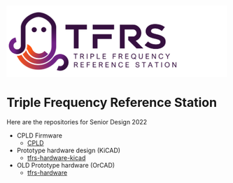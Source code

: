 ![logo](../images/general_logo.png)
# Triple Frequency Reference Station

Here are the repositories for Senior Design 2022

- CPLD Firmware
  - [CPLD](https://github.com/LETU-Senior-Design/CPLD)
- Prototype hardware design (KiCAD)
  - [tfrs-hardware-kicad](https://github.com/LETU-Senior-Design/tfrs-hardware-kicad)
- OLD Prototype hardware (OrCAD)
  - [tfrs-hardware](https://github.com/LETU-Senior-Design/tfrs-hardware)
